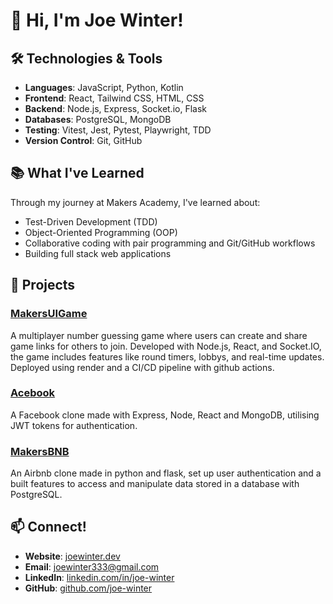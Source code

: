 # 👋 Hi, I'm Joe Winter!

## 🛠️ Technologies & Tools
- **Languages**: JavaScript, Python, Kotlin
- **Frontend**: React, Tailwind CSS, HTML, CSS
- **Backend**: Node.js, Express, Socket.io, Flask
- **Databases**: PostgreSQL, MongoDB
- **Testing**: Vitest, Jest, Pytest, Playwright, TDD
- **Version Control**: Git, GitHub

## 📚 What I've Learned
Through my journey at Makers Academy, I've learned about:
- Test-Driven Development (TDD)
- Object-Oriented Programming (OOP)
- Collaborative coding with pair programming and Git/GitHub workflows
- Building full stack web applications

## 🚀 Projects
### [MakersUIGame](https://github.com/shammy642/MakersUIGame)
A multiplayer number guessing game where users can create and share game links for others to join. Developed with Node.js, React, and Socket.IO, the game includes features like round timers, lobbys, and real-time updates. Deployed using render and a CI/CD pipeline with github actions.

### [Acebook](https://github.com/Alexia-May/acebook-watermelon-club)
A Facebook clone made with Express, Node, React and MongoDB, utilising JWT tokens for authentication.

### [MakersBNB](https://github.com/MichaelVerdon/makersbnb-group-earth)
An Airbnb clone made in python and flask, set up user authentication and a built features to access and manipulate data stored in a database with PostgreSQL.

## 📫 Connect!
- **Website**: [joewinter.dev](https://www.joewinter.dev/)
- **Email**: [joewinter333@gmail.com](mailto:joewinter333@gmail.com)
- **LinkedIn**: [linkedin.com/in/joe-winter](https://www.linkedin.com/in/joe-winter-634643236/)
- **GitHub**: [github.com/joe-winter](https://github.com/joe-winter)
